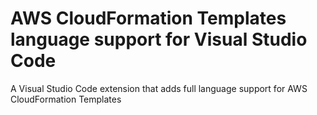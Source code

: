 # AWS CloudFormation Templates language support for Visual Studio Code
A Visual Studio Code extension that adds full language support for AWS CloudFormation Templates
